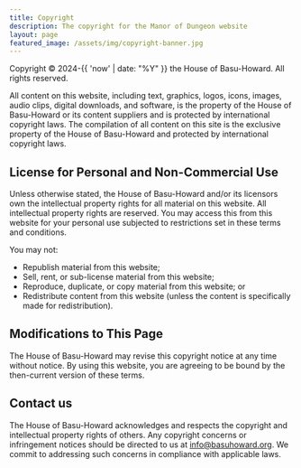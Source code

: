 ```yaml
---
title: Copyright
description: The copyright for the Manor of Dungeon website
layout: page
featured_image: /assets/img/copyright-banner.jpg
---
```


Copyright &copy; 2024-{{ 'now' | date: "%Y" }} the House of 
Basu-Howard.  All rights reserved.

All content on this website, including text, graphics,
logos, icons, images, audio clips, digital downloads, and software,
is the property of the House of Basu-Howard or its content suppliers
and is protected by international copyright laws. The compilation
of all content on this site is the exclusive property of the House
of Basu-Howard and protected by international copyright laws.

## License for Personal and Non-Commercial Use

Unless otherwise stated, the House of Basu-Howard and/or its licensors
own the intellectual property rights for all material on this website. 
All intellectual property rights are reserved. You
may access this from this website for your personal use
subjected to restrictions set in these terms and conditions.

You may not:

* Republish material from this website;
* Sell, rent, or sub-license material from this website;
* Reproduce, duplicate, or copy material from this website; or
* Redistribute content from this website (unless the 
  content is specifically made for redistribution).

## Modifications to This Page

The House of Basu-Howard may revise this copyright notice at any
time without notice. By using this website, you are agreeing to be
bound by the then-current version of these terms.

## Contact us

The House of Basu-Howard acknowledges and respects the copyright
and intellectual property rights of others. Any copyright concerns
or infringement notices should be directed to us at info@basuhoward.org.
We commit to addressing such concerns in compliance with applicable
laws.

